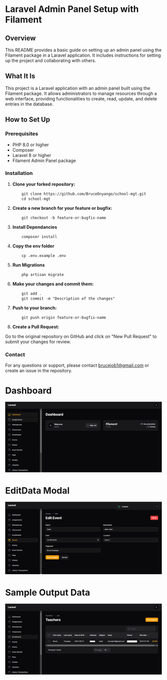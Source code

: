 # Laravel Admin Panel Setup with Filament

## Overview

This README provides a basic guide on setting up an admin panel using the Filament package in a Laravel application. It includes instructions for setting up the project and collaborating with others.

## What It Is

This project is a Laravel application with an admin panel built using the Filament package. It allows administrators to manage resources through a web interface, providing functionalities to create, read, update, and delete entries in the database.

## How to Set Up

### Prerequisites

- PHP 8.0 or higher
- Composer
- Laravel 8 or higher
- Filament Admin Panel package

### Installation

1. **Clone your forked repository:**

    ```
        git clone https://github.com/BruceOnyango/school-mgt.git
        cd school-mgt
    ```

2. **Create a new branch for your feature or bugfix:**

    ```
        git checkout -b feature-or-bugfix-name
    ```

3. **Install Dependancies**

    ```
        composer install
    ```
4. **Copy the env folder**

    ```
        cp .env.example .env
    ```

5. **Run Migrations**

    ```
        php artisan migrate
    ```

6. **Make your changes and commit them:**

    ```
        git add .
        git commit -m "Description of the changes"
    ```

7. **Push to your branch:**

    ```
        git push origin feature-or-bugfix-name
    ```

8. **Create a Pull Request:**

Go to the original repository on GitHub and click on "New Pull Request" to submit your changes for review.
  

### Contact

For any questions or support, please contact brucejob1@gmail.com or create an issue in the repository.

# Dashboard
![Screenshot 1](public/dashboard.png)

# EditData Modal
![Screenshot 2](public/editData.png)

# Sample Output Data
![Screenshot 3](public/sampleDataEdited.png)
